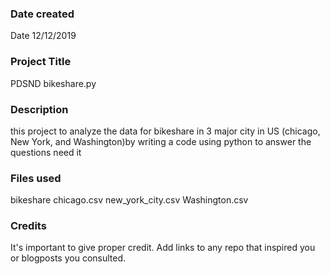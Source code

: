 ### Date created
Date 12/12/2019
### Project Title
PDSND bikeshare.py
### Description
this project to analyze the data for bikeshare in 3 major city in US (chicago, New York, and Washington)by writing a code using python to answer the questions need it 
### Files used
bikeshare
chicago.csv
new_york_city.csv
Washington.csv

### Credits
It's important to give proper credit. Add links to any repo that inspired you or blogposts you consulted.

